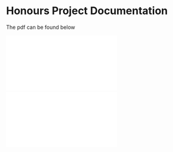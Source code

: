 # Honours Project Documentation

The pdf can be found below

![pdf](main.pdf)
<embed src="main.pdf" type="application/pdf">
